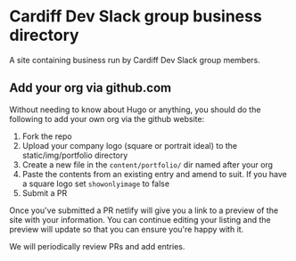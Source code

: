 # Cardiff Dev Slack group business directory
A site containing business run by Cardiff Dev Slack group members.

## Add your org via github.com
Without needing to know about Hugo or anything, you should do the following to add your own org via the github website:

1. Fork the repo
2. Upload your company logo (square or portrait ideal) to the static/img/portfolio directory
3. Create a new file in the `content/portfolio/` dir named after your org
4. Paste the contents from an existing entry and amend to suit. If you have a square logo set `showonlyimage` to false
5. Submit a PR

Once you've submitted a PR netlify will give you a link to a preview of the site with your information. You can continue editing your listing and the preview will update so that you can ensure you're happy with it.

We will periodically review PRs and add entries.